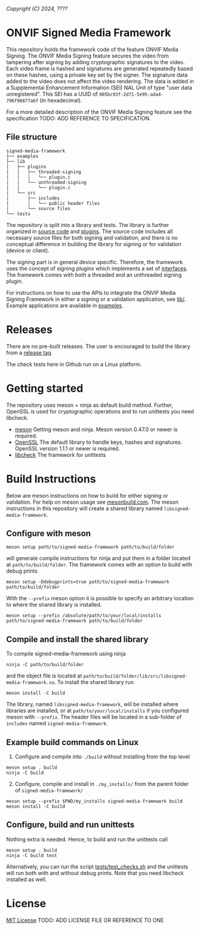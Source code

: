 *Copyright (C) 2024, ????*

# ONVIF Signed Media Framework
This repository holds the framework code of the feature ONVIF Media Signing. The ONVIF
Media Signing feature secures the video from tampering after signing by adding
cryptographic signatures to the video. Each video frame is hashed and signatures are
generated repeatedly based on these hashes, using a private key set by the signer. The
signature data added to the video does not affect the video rendering. The data is added
in a Supplemental Enhancement Information (SEI) NAL Unit of type "user data unregistered".
This SEI has a UUID of `005bc93f-2d71-5e95-ada4-796f90877a6f` (in hexadecimal).

For a more detailed description of the ONVIF Media Signing feature see the specification
TODO: ADD REFERENCE TO SPECIFICATION.

## File structure
```
signed-media-framework
├── examples
├── lib
|   ├── plugins
|   |   ├── threaded-signing
|   |   |   └── plugin.c
|   |   └── unthreaded-signing
|   |       └── plugin.c
|   └── src
|       ├── includes
|       |   └── public header files
|       └── source files
└── tests
```

The repository is split into a library and tests. The library is further organized in
[source code](./lib/src/) and [plugins](./lib/plugins/). The source code includes all
necessary source files for both signing and validation, and there is no conceptual
difference in building the library for signing or for validation (device or client).

The signing part is in general device specific. Therefore, the framework uses the concept
of signing plugins which implements a set of
[interfaces](./lib/src/includes/onvif_media_signing_plugin.h). The framework comes with
both a threaded and an unthreaded signing plugin.

For instructions on how to use the APIs to integrate the ONVIF Media Signing Framework in
either a signing or a validation application, see [lib/](./lib/). Example applications are
available in [examples](./examples/).

# Releases
There are no pre-built releases. The user is encouraged to build the library from a
[release tag](https://github.com/onvif/signed-media-framework/tags).

The check tests here in Github run on a Linux platform.

# Getting started
The repository uses meson + ninja as default build method. Further, OpenSSL is used for
cryptographic operations and to run unittests you need libcheck.
- [meson](https://mesonbuild.com/Getting-meson.html) Getting meson and ninja. Meson
version 0.47.0 or newer is required.
- [OpenSSL](https://www.openssl.org/) The default library to handle keys, hashes and
signatures. OpenSSL version 1.1.1 or newer is required.
- [libcheck](https://libcheck.github.io/check/) The framework for unittests

# Build Instructions
Below are meson instructions on how to build for either signing or validation. For help on
meson usage see [mesonbuild.com](https://mesonbuild.com/). The meson instructions in this
repository will create a shared library named `libsigned-media-framework`.

## Configure with meson
```
meson setup path/to/signed-media-framework path/to/build/folder
```
will generate compile instructions for ninja and put them in a folder located at
`path/to/build/folder`. The framework comes with an option to build with debug prints
```
meson setup -Ddebugprints=true path/to/signed-media-framework path/to/build/folder
```
With the `--prefix` meson option it is possible to specify an arbitrary location to where
the shared library is installed.
```
meson setup --prefix /absolute/path/to/your/local/installs path/to/signed-media-framework path/to/build/folder
```

## Compile and install the shared library
To compile signed-media-framework using ninja
```
ninja -C path/to/build/folder
```
and the object file is located at
`path/to/build/folder/lib/src/libsigned-media-framework.so`. To install the shared library
run
```
meson install -C build
```
The library, named `libsigned-media-framework`, will be installed where libraries are
installed, or at `path/to/your/local/installs` if you configured meson with `--prefix`.
The header files will be located in a sub-folder of `includes` named
`signed-media-framework`.

## Example build commands on Linux
1. Configure and compile into `./build` without installing from the top level
```
meson setup . build
ninja -C build
```
2. Configure, compile and install in `./my_installs/` from the parent folder of
`signed-media-framework/`
```
meson setup --prefix $PWD/my_installs signed-media-framework build
meson install -C build
```

## Configure, build and run unittests
Nothing extra is needed. Hence, to build and run the unittests call
```
meson setup . build
ninja -C build test
```
Alternatively, you can run the script
[tests/test_checks.sh](./tests/test_checks.sh) and the unittests will run both with and
without debug prints. Note that you need libcheck installed as well.

# License
[MIT License](./LICENSE)
TODO: ADD LICENSE FILE OR REFERENCE TO ONE
